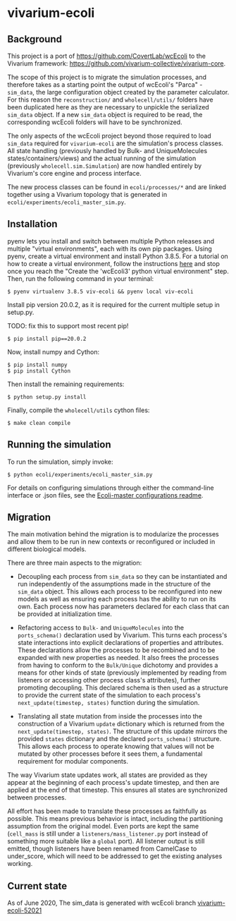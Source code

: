 # vivarium-ecoli

## Background

This project is a port of https://github.com/CovertLab/wcEcoli to the Vivarium framework: https://github.com/vivarium-collective/vivarium-core.

The scope of this project is to migrate the simulation processes, and therefore takes as a starting point the output of wcEcoli's "Parca" - `sim_data`, the large configuration object created by the parameter calculator. For this reason the `reconstruction/` and `wholecell/utils/` folders have been duplicated here as they are necessary to unpickle the serialized `sim_data` object. If a new `sim_data` object is required to be read, the corresponding wcEcoli folders will have to be synchronized.

The only aspects of the wcEcoli project beyond those required to load `sim_data` required for `vivarium-ecoli` are the simulation's process classes. All state handling (previously handled by Bulk- and UniqueMolecules states/containers/views) and the actual running of the simulation (previously `wholecell.sim.Simulation`) are now handled entirely by Vivarium's core engine and process interface. 

The new process classes can be found in `ecoli/processes/*` and are linked together using a Vivarium topology that is generated in `ecoli/experiments/ecoli_master_sim.py`.

## Installation

pyenv lets you install and switch between multiple Python releases and multiple "virtual environments", each with its own pip packages. Using pyenv, create a virtual environment and install Python 3.8.5. For a tutorial on how to create a virtual environment, follow the instructions [here](https://github.com/CovertLab/wcEcoli/blob/master/docs/create-pyenv.md) and stop once you reach the "Create the 'wcEcoli3' python virtual environment" step. Then, run the following command in your terminal:

    $ pyenv virtualenv 3.8.5 viv-ecoli && pyenv local viv-ecoli

Install pip version 20.0.2, as it is required for the current multiple setup in setup.py.

TODO: fix this to support most recent pip!

    $ pip install pip==20.0.2

Now, install numpy and Cython:

    $ pip install numpy
    $ pip install Cython

Then install the remaining requirements:

    $ python setup.py install

Finally, compile the `wholecell/utils` cython files:

    $ make clean compile

## Running the simulation

To run the simulation, simply invoke:

    $ python ecoli/experiments/ecoli_master_sim.py

For details on configuring simulations through either the command-line interface or .json files, see the [Ecoli-master configurations readme](readmes/ecoli_configurations.md).

## Migration

The main motivation behind the migration is to modularize the processes and allow them to be run in new contexts or reconfigured or included in different biological models. 

There are three main aspects to the migration:

* Decoupling each process from `sim_data` so they can be instantiated and run independently of the assumptions made in the structure of the `sim_data` object. This allows each process to be reconfigured into new models as well as ensuring each process has the ability to run on its own. Each process now has parameters declared for each class that can be provided at initialization time. 

* Refactoring access to `Bulk-` and `UniqueMolecules` into the `ports_schema()` declaration used by Vivarium. This turns each process's state interactions into explicit declarations of properties and attributes. These declarations allow the processes to be recombined and to be expanded with new properties as needed. It also frees the processes from having to conform to the `Bulk/Unique` dichotomy and provides a means for other kinds of state (previously implemented by reading from listeners or accessing other process class's attributes), further promoting decoupling. This declared schema is then used as a structure to provide the current state of the simulation to each process's `next_update(timestep, states)` function during the simulation.

* Translating all state mutation from inside the processes into the construction of a Vivarium `update` dictionary which is returned from the `next_update(timestep, states)`. The structure of this update mirrors the provided `states` dictionary and the declared `ports_schema()` structure. This allows each process to operate knowing that values will not be mutated by other processes before it sees them, a fundamental requirement for modular components.

The way Vivarium state updates work, all states are provided as they appear at the beginning of each process's update timestep, and then are applied at the end of that timestep. This ensures all states are synchronized between processes.

All effort has been made to translate these processes as faithfully as possible. This means previous behavior is intact, including the partitioning assumption from the original model. Even ports are kept the same (`cell_mass` is still under a `listeners/mass_listener.py` port instead of something more suitable like a `global` port). All listener output is still emitted, though listeners have been renamed from CamelCase to under_score, which will need to be addressed to get the existing analyses working. 

## Current state

As of June 2020, 
The sim_data is generated with wcEcoli branch [vivarium-ecoli-52021](https://github.com/CovertLab/wcEcoli/tree/vivarium-ecoli-52021)
